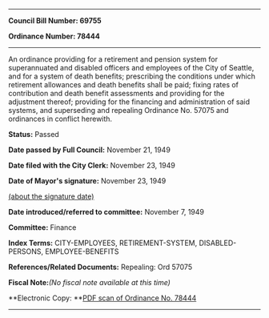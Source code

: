 

********

**Council Bill Number: 69755**
   
**Ordinance Number: 78444**
********

 An ordinance providing for a retirement and pension system for superannuated and disabled officers and employees of the City of Seattle, and for a system of death benefits; prescribing the conditions under which retirement allowances and death benefits shall be paid; fixing rates of contribution and death benefit assessments and providing for the adjustment thereof; providing for the financing and administration of said systems, and superseding and repealing Ordinance No. 57075 and ordinances in conflict herewith.

**Status:** Passed
   
**Date passed by Full Council:** November 21, 1949
   
**Date filed with the City Clerk:** November 23, 1949
   
**Date of Mayor's signature:** November 23, 1949
   
[(about the signature date)](/~public/approvaldate.htm)
   
   
   
**Date introduced/referred to committee:** November 7, 1949
   
**Committee:** Finance
   
   
**Index Terms:** CITY-EMPLOYEES, RETIREMENT-SYSTEM, DISABLED-PERSONS, EMPLOYEE-BENEFITS

**References/Related Documents:** Repealing: Ord 57075

**Fiscal Note:**_(No fiscal note available at this time)_

**Electronic Copy: **[PDF scan of Ordinance No. 78444](/~archives/Ordinances/Ord_78444.pdf)

********

